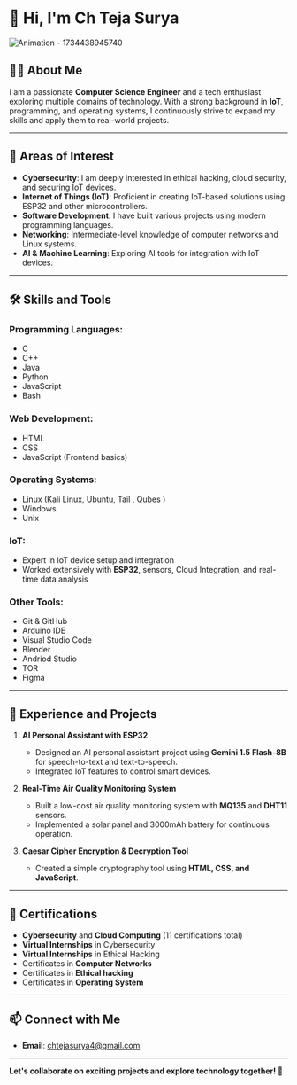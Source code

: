 # 👋 Hi, I'm Ch Teja Surya 




   ![Animation - 1734438945740](https://github.com/user-attachments/assets/870c620d-5d18-4449-9d2a-c6d5900a543b) 







## 🧑‍💻 **About Me**

I am a passionate **Computer Science Engineer** and a tech enthusiast exploring multiple domains of technology. With a strong background in **IoT**, programming, and operating systems, I continuously strive to expand my skills and apply them to real-world projects.

---

## 🚀 **Areas of Interest**
- **Cybersecurity**: I am deeply interested in ethical hacking, cloud security, and securing IoT devices.
- **Internet of Things (IoT)**: Proficient in creating IoT-based solutions using ESP32 and other microcontrollers.
- **Software Development**: I have built various projects using modern programming languages.
- **Networking**: Intermediate-level knowledge of computer networks and Linux systems.
- **AI & Machine Learning**: Exploring AI tools for integration with IoT devices.

---

## 🛠️ **Skills and Tools**

### **Programming Languages**:
- C
- C++
- Java
- Python
- JavaScript
- Bash

### **Web Development**:
- HTML
- CSS
- JavaScript (Frontend basics)

### **Operating Systems**:
- Linux (Kali Linux, Ubuntu, Tail , Qubes )
- Windows
- Unix

### **IoT**:
- Expert in IoT device setup and integration
- Worked extensively with **ESP32**, sensors, Cloud Integration, and real-time data analysis

### **Other Tools**:
- Git & GitHub
- Arduino IDE
- Visual Studio Code
- Blender
- Andriod Studio
- TOR
- Figma
  
---

## 🌟 **Experience and Projects**
1. **AI Personal Assistant with ESP32**  
   - Designed an AI personal assistant project using **Gemini 1.5 Flash-8B** for speech-to-text and text-to-speech.
   - Integrated IoT features to control smart devices.

2. **Real-Time Air Quality Monitoring System**  
   - Built a low-cost air quality monitoring system with **MQ135** and **DHT11** sensors.
   - Implemented a solar panel and 3000mAh battery for continuous operation.

3. **Caesar Cipher Encryption & Decryption Tool**  
   - Created a simple cryptography tool using **HTML, CSS, and JavaScript**.

---

## 💼 **Certifications**
- **Cybersecurity** and **Cloud Computing** (11 certifications total)
- **Virtual Internships** in Cybersecurity
-  **Virtual Internships** in Ethical Hacking
- Certificates in **Computer Networks**
- Certificates in **Ethical hacking**
- Certificates in **Operating System**

---

## 📫 **Connect with Me**
- **Email**: [chtejasurya4@gmail.com](#)

---

**Let's collaborate on exciting projects and explore technology together! 🚀**

